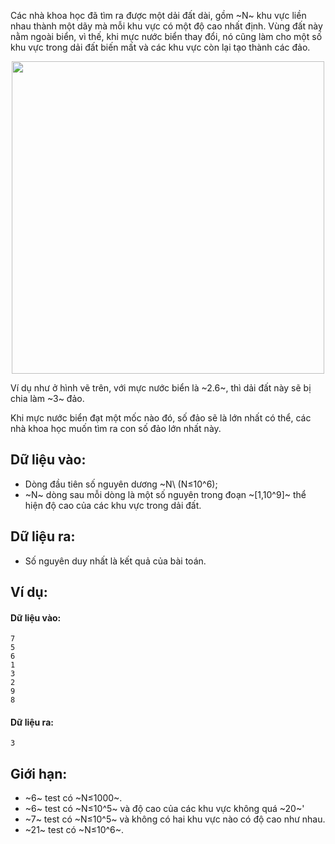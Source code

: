 Các nhà khoa học đã tìm ra được một dải đất dài, gồm ~N~ khu vực liền nhau thành một dãy mà mỗi khu vực có một độ cao nhất định. Vùng đất này nằm ngoài biển, vì thế, khi mực nước biển thay đổi, nó cũng làm cho một số khu vực trong dải đất biến mất và các khu vực còn lại tạo thành các đảo. 

<center><img src="/images/problems/1274/ISLAND.png" width="500px" /></center>

Ví dụ như ở hình vẽ trên, với mực nước biển là ~2.6~, thì dải đất này sẽ bị chia làm ~3~ đảo.

Khi mực nước biển đạt một mốc nào đó, số đảo sẽ là lớn nhất có thể, các nhà khoa học muốn tìm ra con số đảo lớn nhất này.

## Dữ liệu vào:
- Dòng đầu tiên số nguyên dương ~N\ (N≤10^6);
- ~N~ dòng sau mỗi dòng là một số nguyên trong đoạn ~[1,10^9]~ thể hiện độ cao của các khu vực trong dải đất.

## Dữ liệu ra:
- Số nguyên duy nhất là kết quả của bài toán.

## Ví dụ:
#### Dữ liệu vào:
```
7
5
6
1
3
2
9
8
```

#### Dữ liệu ra:
```
3
```

## Giới hạn:
- ~6~ test có ~N≤1000~.
- ~6~ test có ~N≤10^5~ và độ cao của các khu vực không quá ~20~'
- ~7~ test có ~N≤10^5~ và không có hai khu vực nào có độ cao như nhau.
- ~21~ test có ~N≤10^6~.